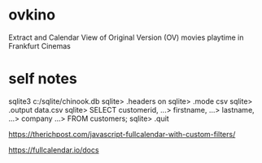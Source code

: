 # ovkino
Extract and Calendar View of Original Version (OV) movies playtime in Frankfurt Cinemas


# self notes
sqlite3 c:/sqlite/chinook.db
sqlite> .headers on
sqlite> .mode csv
sqlite> .output data.csv
sqlite> SELECT customerid,
   ...>        firstname,
   ...>        lastname,
   ...>        company
   ...>   FROM customers;
sqlite> .quit



https://therichpost.com/javascript-fullcalendar-with-custom-filters/

https://fullcalendar.io/docs
